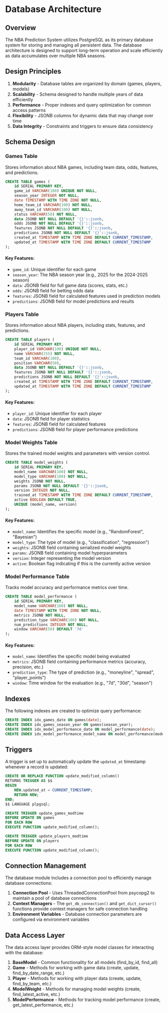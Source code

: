 # Database Architecture

## Overview
The NBA Prediction System utilizes PostgreSQL as its primary database system for storing and managing all persistent data. The database architecture is designed to support long-term operation and scale efficiently as data accumulates over multiple NBA seasons.

## Design Principles

1. **Modularity** - Database tables are organized by domain (games, players, models)
2. **Scalability** - Schema designed to handle multiple years of data efficiently
3. **Performance** - Proper indexes and query optimization for common access patterns
4. **Flexibility** - JSONB columns for dynamic data that may change over time
5. **Data Integrity** - Constraints and triggers to ensure data consistency

## Schema Design

### Games Table
Stores information about NBA games, including team data, odds, features, and predictions.

```sql
CREATE TABLE games (
    id SERIAL PRIMARY KEY,
    game_id VARCHAR(100) UNIQUE NOT NULL,
    season_year INTEGER NOT NULL,
    date TIMESTAMP WITH TIME ZONE NOT NULL,
    home_team_id VARCHAR(100) NOT NULL,
    away_team_id VARCHAR(100) NOT NULL,
    status VARCHAR(50) NOT NULL,
    data JSONB NOT NULL DEFAULT '{}'::jsonb,
    odds JSONB NOT NULL DEFAULT '{}'::jsonb,
    features JSONB NOT NULL DEFAULT '{}'::jsonb,
    predictions JSONB NOT NULL DEFAULT '{}'::jsonb,
    created_at TIMESTAMP WITH TIME ZONE DEFAULT CURRENT_TIMESTAMP,
    updated_at TIMESTAMP WITH TIME ZONE DEFAULT CURRENT_TIMESTAMP
);
```

#### Key Features:
- `game_id`: Unique identifier for each game
- `season_year`: The NBA season year (e.g., 2025 for the 2024-2025 season)
- `data`: JSONB field for full game data (scores, stats, etc.)
- `odds`: JSONB field for betting odds data
- `features`: JSONB field for calculated features used in prediction models
- `predictions`: JSONB field for model predictions and results

### Players Table
Stores information about NBA players, including stats, features, and predictions.

```sql
CREATE TABLE players (
    id SERIAL PRIMARY KEY,
    player_id VARCHAR(100) UNIQUE NOT NULL,
    name VARCHAR(255) NOT NULL,
    team_id VARCHAR(100),
    position VARCHAR(50),
    data JSONB NOT NULL DEFAULT '{}'::jsonb,
    features JSONB NOT NULL DEFAULT '{}'::jsonb,
    predictions JSONB NOT NULL DEFAULT '{}'::jsonb,
    created_at TIMESTAMP WITH TIME ZONE DEFAULT CURRENT_TIMESTAMP,
    updated_at TIMESTAMP WITH TIME ZONE DEFAULT CURRENT_TIMESTAMP
);
```

#### Key Features:
- `player_id`: Unique identifier for each player
- `data`: JSONB field for player statistics
- `features`: JSONB field for calculated features
- `predictions`: JSONB field for player performance predictions

### Model Weights Table
Stores the trained model weights and parameters with version control.

```sql
CREATE TABLE model_weights (
    id SERIAL PRIMARY KEY,
    model_name VARCHAR(100) NOT NULL,
    model_type VARCHAR(100) NOT NULL,
    weights JSONB NOT NULL,
    params JSONB NOT NULL DEFAULT '{}'::jsonb,
    version INTEGER NOT NULL,
    trained_at TIMESTAMP WITH TIME ZONE DEFAULT CURRENT_TIMESTAMP,
    active BOOLEAN DEFAULT TRUE,
    UNIQUE (model_name, version)
);
```

#### Key Features:
- `model_name`: Identifies the specific model (e.g., "RandomForest", "Bayesian")
- `model_type`: The type of model (e.g., "classification", "regression")
- `weights`: JSONB field containing serialized model weights
- `params`: JSONB field containing model hyperparameters
- `version`: Integer representing the model version
- `active`: Boolean flag indicating if this is the currently active version

### Model Performance Table
Tracks model accuracy and performance metrics over time.

```sql
CREATE TABLE model_performance (
    id SERIAL PRIMARY KEY,
    model_name VARCHAR(100) NOT NULL,
    date TIMESTAMP WITH TIME ZONE NOT NULL,
    metrics JSONB NOT NULL,
    prediction_type VARCHAR(100) NOT NULL,
    num_predictions INTEGER NOT NULL,
    window VARCHAR(50) DEFAULT '7d'
);
```

#### Key Features:
- `model_name`: Identifies the specific model being evaluated
- `metrics`: JSONB field containing performance metrics (accuracy, precision, etc.)
- `prediction_type`: The type of prediction (e.g., "moneyline", "spread", "player_points")
- `window`: Time window for the evaluation (e.g., "7d", "30d", "season")

## Indexes
The following indexes are created to optimize query performance:

```sql
CREATE INDEX idx_games_date ON games(date);
CREATE INDEX idx_games_season_year ON games(season_year);
CREATE INDEX idx_model_performance_date ON model_performance(date);
CREATE INDEX idx_model_performance_model_name ON model_performance(model_name);
```

## Triggers
A trigger is set up to automatically update the `updated_at` timestamp whenever a record is updated:

```sql
CREATE OR REPLACE FUNCTION update_modified_column()
RETURNS TRIGGER AS $$
BEGIN
    NEW.updated_at = CURRENT_TIMESTAMP;
    RETURN NEW;
END;
$$ LANGUAGE plpgsql;

CREATE TRIGGER update_games_modtime
BEFORE UPDATE ON games
FOR EACH ROW
EXECUTE FUNCTION update_modified_column();

CREATE TRIGGER update_players_modtime
BEFORE UPDATE ON players
FOR EACH ROW
EXECUTE FUNCTION update_modified_column();
```

## Connection Management
The database module includes a connection pool to efficiently manage database connections:

1. **Connection Pool** - Uses ThreadedConnectionPool from psycopg2 to maintain a pool of database connections
2. **Context Managers** - The `get_db_connection()` and `get_dict_cursor()` functions provide context managers for safe connection handling
3. **Environment Variables** - Database connection parameters are configured via environment variables

## Data Access Layer
The data access layer provides ORM-style model classes for interacting with the database:

1. **BaseModel** - Common functionality for all models (find_by_id, find_all)
2. **Game** - Methods for working with game data (create, update, find_by_date_range, etc.)
3. **Player** - Methods for working with player data (create, update, find_by_team, etc.)
4. **ModelWeight** - Methods for managing model weights (create, find_latest_active, etc.)
5. **ModelPerformance** - Methods for tracking model performance (create, get_latest_performance, etc.)
